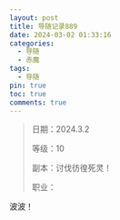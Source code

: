 ```yaml
---
layout: post
title: 导随记录889
date: 2024-03-02 01:33:16
categories:
  - 导随
  - 赤魔
tags:
  - 导随
pin: true
toc: true
comments: true
---
```

> 日期：2024.3.2
>
> 等级：10
>
> 副本：讨伐彷徨死灵！
>
> 职业：

波波！